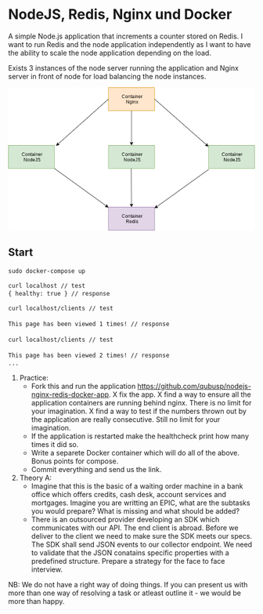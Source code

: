 # NodeJS, Redis, Nginx und Docker

A simple Node.js application that increments a counter stored on Redis.
I want to run Redis and the node application independently as I want to have
the ability to scale the node application depending on the load.

Exists 3 instances of the node server running the application and Nginx server
in front of node for load balancing the node instances.


![Scheme](Docker.png)

## Start
```
sudo docker-compose up
```

```
curl localhost // test
{ healthy: true } // response
```

```
curl localhost/clients // test

This page has been viewed 1 times! // response

curl localhost/clients // test

This page has been viewed 2 times! // response
...
```

1. Practice:
   *  Fork this and run the application https://github.com/qubusp/nodejs-nginx-redis-docker-app. 
   X  fix the app. 
   X  find a way to ensure all the application containers are running behind nginx. There is no limit for your imagination.
   X  find a way to test if the numbers thrown out by the application are really consecutive. Still no limit for your imagination. 
   *  If the application is restarted make the healthcheck print how many times it did so. 
   *  Write a separete Docker container which will do all of the above. Bonus points for compose. 
   *  Commit everything and send us the link. 
2. Theory A:
   * Imagine that this is the basic of a waiting order machine in a bank office which offers credits, cash desk, account services and mortgages.  Imagine you are writting an EPIC, what are the subtasks you would prepare? What is missing and what should be added?
   * There is an outsourced provider developing an SDK  which communicates with our API. The end client is abroad. Before we deliver to the client we need to make sure the SDK meets our specs. The SDK shall send JSON events to our collector endpoint. We need to validate that the JSON conatains specific properties with a predefined structure.  Prepare a strategy for the face to face interview.

NB: We do not have a right way of doing things. If you can present us with more than one way of resolving a task or atleast outline it - we would be more than happy. 
